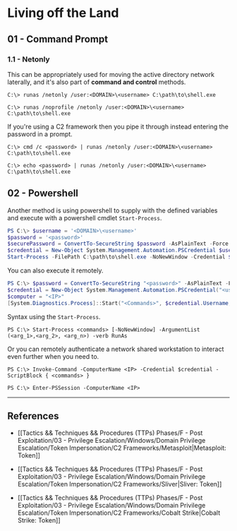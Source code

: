# Living off the Land

## 01 - Command Prompt

### 1.1 - Netonly

This can be appropriately used for moving the active directory network laterally, and it's also part of **command and control** methods.

```
C:\> runas /netonly /user:<DOMAIN>\<username> C:\path\to\shell.exe

C:\> runas /noprofile /netonly /user:<DOMAIN>\<username> C:\path\to\shell.exe
```

If you're using a C2 framework then you pipe it through instead entering the password in a prompt.

```
C:\> cmd /c <password> | runas /netonly /user:<DOMAIN>\<username> C:\path\to\shell.exe

C:\> echo <password> | runas /netonly /user:<DOMAIN>\<username> C:\path\to\shell.exe
```

## 02 - Powershell

Another method is using powershell to supply with the defined variables and execute with a powershell cmdlet `Start-Process`.

```powershell
PS C:\> $username = '<DOMAIN>\<username>'
$password = '<password>'
$securePassword = ConvertTo-SecureString $password -AsPlainText -Force
$credential = New-Object System.Management.Automation.PSCredential $username, $securePassword
Start-Process -FilePath C:\path\to\shell.exe -NoNewWindow -Credential $credential -WorkingDirectory C:\Users\Public
```

You can also execute it remotely.

```powershell
PS C:\> $password = ConvertTo-SecureString "<password>" -AsPlainText -Force
$credential = New-Object System.Management.Automation.PSCredential("<username>", $password)
$computer = "<IP>"
[System.Diagnostics.Process]::Start("<Commands>", $credential.Username, $credential.Password, $computer)
```

Syntax using the `Start-Process`.

```
PS C:\> Start-Process <commands> [-NoNewWindow] -ArgumentList (<arg_1>,<arg_2>, <arg_n>) -verb RunAs
```

Or you can remotely authenticate a network shared workstation to interact even further when you need to.

```
PS C:\> Invoke-Command -ComputerName <IP> -Credential $credential -ScriptBlock { <commands> }

PS C:\> Enter-PSSession -ComputerName <IP>
```

---
## References

- [[Tactics && Techniques && Procedures (TTPs) Phases/F - Post Exploitation/03 - Privilege Escalation/Windows/Domain Privilege Escalation/Token Impersonation/C2 Frameworks/Metasploit|Metasploit: Token]]

- [[Tactics && Techniques && Procedures (TTPs) Phases/F - Post Exploitation/03 - Privilege Escalation/Windows/Domain Privilege Escalation/Token Impersonation/C2 Frameworks/Sliver|Sliver: Token]]

- [[Tactics && Techniques && Procedures (TTPs) Phases/F - Post Exploitation/03 - Privilege Escalation/Windows/Domain Privilege Escalation/Token Impersonation/C2 Frameworks/Cobalt Strike|Cobalt Strike: Token]]
